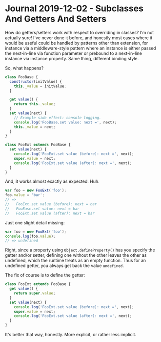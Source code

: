Journal 2019-12-02 - Subclasses And Getters And Setters
=======

How do getters/setters work with respect to overriding in classes?  I'm not actually sure!  I've never done it before, and honestly most cases where it would be useful could be handled by patterns other than extension, for instance via a middleware-style pattern where an instance is either passed the next-in-line via function parameter or prebound to a next-in-line instance via instance property.  Same thing, different binding style.

So, what happens?

```js
class FooBase {
  constructor(initValue) {
    this._value = initValue;
  }

  get value() {
    return this._value;
  }
  set value(next) {
    // Example side effect: console logging.
    console.log('FooBase.set value: next =', next);
    this._value = next;
  }
}

class FooExt extends FooBase {
  set value(next) {
    console.log('FooExt.set value (before): next =', next);
    super.value = next;
    console.log('FooExt.set value (after): next =', next);
  }
}
```

And, it works almost exactly as expected.  Huh.

```js
var foo = new FooExt('foo');
foo.value = 'bar';
// =>
//   FooExt.set value (before): next = bar
//   FooBase.set value: next = bar
//   FooExt.set value (after): next = bar
```

Just one slight detail missing:

```js
var foo = new FooExt('foo');
console.log(foo.value);
// => undefined
```

Right, since a property using `Object.defineProperty()` has you specify the getter and/or setter, defining one without the other leaves the other as undefined, which the runtime treats as an empty function.  Thus for an undefined getter, you always get back the value `undefined`.

The fix of course is to define the getter:

```js
class FooExt extends FooBase {
  get value() {
    return super.value;
  }
  set value(next) {
    console.log('FooExt.set value (before): next =', next);
    super.value = next;
    console.log('FooExt.set value (after): next =', next);
  }
}
```

It's better that way, honestly.  More explicit, or rather less implicit.
